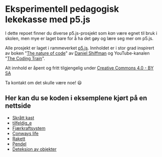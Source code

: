 # Eksperimentell pedagogisk lekekasse med p5.js

I dette repoet finner du diverse p5.js-prosjekt som _kan_ være egnet til bruk i skolen, men mye er laget bare for å ha det gøy og lære seg mer om p5.js.

Alle prosjekt er laget i rammeverket [p5.js](https://p5js.org/). Innholdet er i stor grad inspirert av boken "[The nature of code](https://natureofcode.com/book/)" av [Daniel Shiffman](https://shiffman.net/) og YouTube-kanalen "[The Coding Train](https://www.youtube.com/channel/UCvjgXvBlbQiydffZU7m1_aw)".

Alt innhold er åpent og fritt tilgjengelig under [Creative Commons 4.0 - BY SA](https://creativecommons.org/licenses/by-sa/4.0/deed.no)

Ta kontakt om det skulle være noe! 😃

## Her kan du se koden i eksemplene kjørt på en nettside
* [Skrått kast](https://fuzzbin.github.io/p5js/Skraatt_kast/)
* [tilfeldig_e](https://fuzzbin.github.io/p5js/tilfeldig_e/)
* [Fjærkraftsystem](https://fuzzbin.github.io/p5js/Fjaerkraft/)
* [Conways life](https://fuzzbin.github.io/p5js/Conway/)
* [Rakett](https://fuzzbin.github.io/p5js/Rakett/)
* [Pendel](https://fuzzbin.github.io/p5js/Pendel/)
* [Deteksjon av objekter](https://fuzzbin.github.io/p5js/Objektdeteksjon/)
